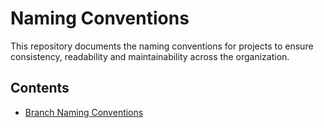 # Naming Conventions

This repository documents the naming conventions for projects to ensure consistency, readability and maintainability across the organization.


## Contents 

- [Branch Naming Conventions](branch-naming.md)
